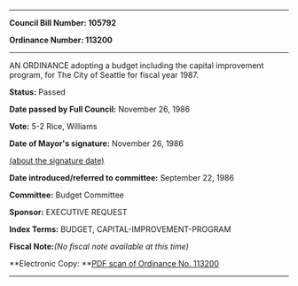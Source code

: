 

********

**Council Bill Number: 105792**
   
**Ordinance Number: 113200**
********

 AN ORDINANCE adopting a budget including the capital improvement program, for The City of Seattle for fiscal year 1987.

**Status:** Passed
   
**Date passed by Full Council:** November 26, 1986
   
**Vote:** 5-2 Rice, Williams
   
**Date of Mayor's signature:** November 26, 1986
   
[(about the signature date)](/~public/approvaldate.htm)
   
   
   
**Date introduced/referred to committee:** September 22, 1986
   
**Committee:** Budget Committee
   
**Sponsor:** EXECUTIVE REQUEST
   
   
**Index Terms:** BUDGET, CAPITAL-IMPROVEMENT-PROGRAM

**Fiscal Note:**_(No fiscal note available at this time)_

**Electronic Copy: **[PDF scan of Ordinance No. 113200](/~archives/Ordinances/Ord_113200.pdf)

********

